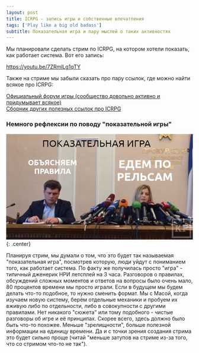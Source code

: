 ```yaml
---
layout: post
title: ICRPG - запись игры и собственные впечатления
tags: ['Play like a big old badass']
subtitle: Показательная игра и пару мыслей о таких активностях
---
```

Мы планировали сделать стрим по ICRPG, на котором хотели показать, как работает система. Вот его запись:

https://youtu.be/7ZRmlLg1qTY

Также на стриме мы забыли сказать про пару ссылок, где можно найти всякое про ICRPG:

[Официальный форум игры (сообщество довольно активно и придумывает всякое)](https://forums.runehammer.online)  
[Сборник других полезных ссылок про ICRPG](https://dieheart.net/index-card-rpg-resources/)

### Немного рефлексии по поводу "показательной игры"

![](/img/bob/icrpg-game/icrpg_stream.png)  
{: .center}

Планируя стрим, мы думали о том, что это будет так называемая "показательная игра", посмотрев которую, люди уйдут с пониманием того, как работает система. По факту же получилась просто "игра" - типичный дженерик НРИ летсплей на 3 часа. Разговоров о правилах, обсуждений сложных моментов и ответов на вопросы было очень мало, 80 процентов времени мы просто играли. Если в будущем мы будем делать что-то подобное, то нужно сменить формат. Мы с Масой, когда изучаем новую систему, берём отдельные механики и пробуем их вживую либо по отдельности, либо в совокупности с другими правилами. Нет никакого "сюжета" или тому подобного - чистые разговоры об игре и её принципах. Скорее всего, здесь должно было быть что-то похожее. Меньше "зрелищности", больше полезной информации на единицу времени. Да и с точки зрения создания стрима это будет сильно проще (читай "меньше затупов на стриме из-за того, что со стримом что-то не так").
